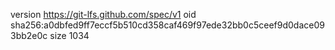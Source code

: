 version https://git-lfs.github.com/spec/v1
oid sha256:a0dbfed9ff7eccf5b510cd358caf469f97ede32bb0c5ceef9d0dace093bb2e0c
size 1034
